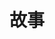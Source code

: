 ---
title: "故事"
menu:
  main:
    name: "🏷️ 故事"
    weight: 40
    #params:
    #SS  icon: "fas fa-tags"
---